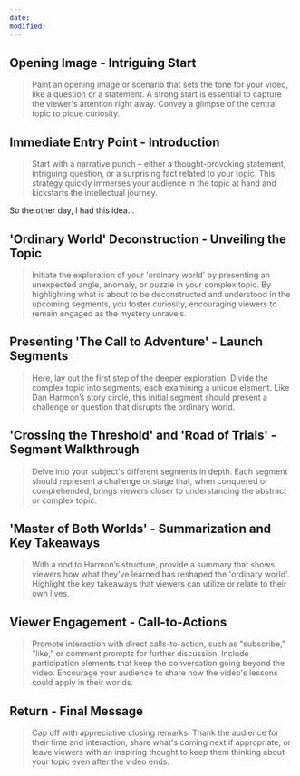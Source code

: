 ```yaml
---
date: 
modified:
---
```

## Opening Image - Intriguing Start

>Paint an opening image or scenario that sets the tone for your video, like a question or a statement. A strong start is essential to capture the viewer's attention right away. Convey a glimpse of the central topic to pique curiosity.

## Immediate Entry Point - Introduction

>Start with a narrative punch – either a thought-provoking statement, intriguing question, or a surprising fact related to your topic. This strategy quickly immerses your audience in the topic at hand and kickstarts the intellectual journey.

So the other day, I had this idea...

## 'Ordinary World' Deconstruction - Unveiling the Topic

>Initiate the exploration of your 'ordinary world' by presenting an unexpected angle, anomaly, or puzzle in your complex topic. By highlighting what is about to be deconstructed and understood in the upcoming segments, you foster curiosity, encouraging viewers to remain engaged as the mystery unravels.

## Presenting 'The Call to Adventure' - Launch Segments

>Here, lay out the first step of the deeper exploration. Divide the complex topic into segments, each examining a unique element. Like Dan Harmon’s story circle, this initial segment should present a challenge or question that disrupts the ordinary world.

## 'Crossing the Threshold' and 'Road of Trials' - Segment Walkthrough

>Delve into your subject's different segments in depth. Each segment should represent a challenge or stage that, when conquered or comprehended, brings viewers closer to understanding the abstract or complex topic.

## 'Master of Both Worlds' - Summarization and Key Takeaways

>With a nod to Harmon’s structure, provide a summary that shows viewers how what they’ve learned has reshaped the 'ordinary world'. Highlight the key takeaways that viewers can utilize or relate to their own lives.

## Viewer Engagement - Call-to-Actions

>Promote interaction with direct calls-to-action, such as "subscribe," "like," or comment prompts for further discussion. Include participation elements that keep the conversation going beyond the video. Encourage your audience to share how the video's lessons could apply in their worlds.

## Return - Final Message

>Cap off with appreciative closing remarks. Thank the audience for their time and interaction, share what's coming next if appropriate, or leave viewers with an inspiring thought to keep them thinking about your topic even after the video ends.